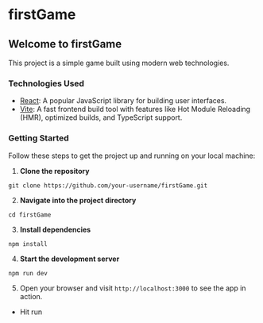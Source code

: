    # firstGame
   
   ## Welcome to firstGame
   
   This project is a simple game built using modern web technologies.
   
   ### Technologies Used
   - [React](https://reactjs.org/): A popular JavaScript library for building user interfaces.
   - [Vite](https://vitejs.dev/): A fast frontend build tool with features like Hot Module Reloading (HMR), optimized builds, and TypeScript support.
   
   ### Getting Started
   Follow these steps to get the project up and running on your local machine:
   
   1. **Clone the repository**
   ```
   git clone https://github.com/your-username/firstGame.git
   ```
   2. **Navigate into the project directory**
   ```
   cd firstGame
   ```
   3. **Install dependencies**
   ```
   npm install
   ```
   4. **Start the development server**
   ```
   npm run dev
   ```
   5. Open your browser and visit `http://localhost:3000` to see the app in action.
   
   - Hit run